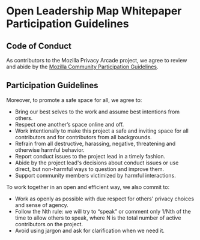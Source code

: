 # Open Leadership Map Whitepaper Participation Guidelines

## Code of Conduct

As contributors to the Mozilla Privacy Arcade project, we agree to review and abide by the [Mozilla Community Participation Guidelines](https://www.mozilla.org/en-US/about/governance/policies/participation/).

## Participation Guidelines

Moreover, to promote a safe space for all, we agree to:

- Bring our best selves to the work and assume best intentions from others.
- Respect one another’s space online and off.
- Work intentionally to make this project a safe and inviting space for all contributors and for contributors from all backgrounds.
- Refrain from all destructive, harassing, negative, threatening and otherwise harmful behavior. 
- Report conduct issues to the project lead in a timely fashion.
- Abide by the project lead's decisions about conduct issues or use direct, but non-harmful ways to question and improve them.
- Support community members victimized by harmful interactions.

To work together in an open and efficient way, we also commit to:

- Work as openly as possible with due respect for others' privacy choices and sense of agency.
- Follow the Nth rule: we will try to “speak” or comment only 1/Nth of the time to allow others to speak, where N is the total number of active contributors on the project.
- Avoid using jargon and ask for clarification when we need it.
